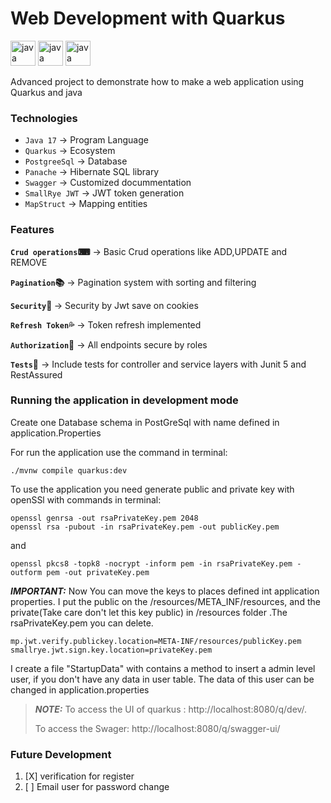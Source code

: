 # Web Development with Quarkus
<img src="https://icongr.am/devicon/java-original.svg?size=128&color=currentColor" alt="java" width="40" height="40"/> 
<img src="https://icongr.am/devicon/postgresql-original.svg?size=128&color=currentColor" alt="java" width="40" height="40"/>
<img src="https://icon.icepanel.io/Technology/png-shadow-512/Quarkus.png" alt="java" width="40" height="40"/>

Advanced project to demonstrate how to make a web application
using Quarkus and java

### Technologies

- `Java 17` -> Program Language
- `Quarkus` -> Ecosystem
- `PostgreeSql` -> Database
- `Panache` -> Hibernate SQL library
- `Swagger` -> Customized docummentation
- `SmallRye JWT` -> JWT token generation 
- `MapStruct` ->  Mapping entities


### Features

<b>`Crud operations`⌨</b> -> Basic Crud operations like ADD,UPDATE and REMOVE

<b>`Pagination`📚</b> -> Pagination system with sorting and filtering

<b>`Security`🍪 </b> -> Security by Jwt save on cookies 

<b>`Refresh Token`💦</b> -> Token refresh implemented

<b>`Authorization`🔐</b> -> All endpoints secure by roles

<b>`Tests`🧪</b> -> Include tests for controller and service layers with Junit 5
and RestAssured


### Running the application in development mode

Create one Database schema in PostGreSql with name defined in application.Properties

For run the application use the command in terminal:
```shell script
./mvnw compile quarkus:dev
```
To use the application you need generate public and private key with
openSSl with commands in terminal:
```shell script
openssl genrsa -out rsaPrivateKey.pem 2048
openssl rsa -pubout -in rsaPrivateKey.pem -out publicKey.pem
```
and
```shell script
openssl pkcs8 -topk8 -nocrypt -inform pem -in rsaPrivateKey.pem -outform pem -out privateKey.pem
```
**_IMPORTANT:_** Now You can move the keys to places defined int application properties.
I put the public on the /resources/META_INF/resources, and the
private(Take care don't let this key public) in /resources folder
.The rsaPrivateKey.pem you can delete.
```
mp.jwt.verify.publickey.location=META-INF/resources/publicKey.pem
smallrye.jwt.sign.key.location=privateKey.pem
```
I create a file "StartupData" with contains a method to insert a
admin level user, if you don't have any data in user table. The data of
this user can be changed in application.properties


> **_NOTE:_** To access the UI of quarkus : http://localhost:8080/q/dev/.
> 
>To access the Swager: http://localhost:8080/q/swagger-ui/

### Future Development

1. [X] verification for register
2. [ ] Email user for password change